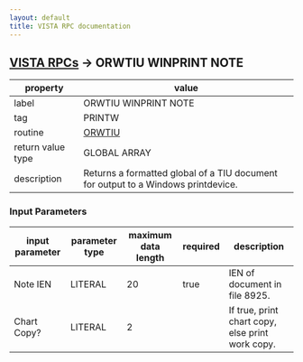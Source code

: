 ```yaml
---
layout: default
title: VISTA RPC documentation
---
```




## [VISTA RPCs](TableOfContent.md) &#8594; ORWTIU WINPRINT NOTE 

 property | value 
--- | --- 
 label | ORWTIU WINPRINT NOTE
 tag | PRINTW
 routine | [ORWTIU](http://code.osehra.org/dox/Routine_ORWTIU_source.html)
 return value type | GLOBAL ARRAY
 description | Returns a formatted global of a TIU document for output to a Windows printdevice.

### Input Parameters

| input parameter | parameter type | maximum data length | required | description | 
| --- | --- | --- | --- | --- | 
| Note IEN | LITERAL | 20 | true | IEN of document in file 8925. | 
| Chart Copy? | LITERAL | 2 |  | If true, print chart copy, else print work copy. | 